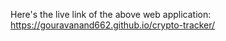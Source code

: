 Here's the live link of the above web application:
https://gouravanand662.github.io/crypto-tracker/
